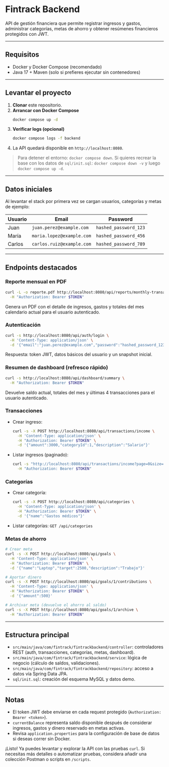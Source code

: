 # Fintrack Backend

API de gestión financiera que permite registrar ingresos y gastos, administrar categorías, metas de ahorro y obtener resúmenes financieros protegidos con JWT.

---

## Requisitos

- Docker y Docker Compose (recomendado)
- Java 17 + Maven (solo si prefieres ejecutar sin contenedores)

---

## Levantar el proyecto

1. **Clonar** este repositorio.
2. **Arrancar con Docker Compose**
   ```bash
   docker compose up -d
   ```
3. **Verificar logs (opcional)**
   ```bash
   docker compose logs -f backend
   ```
4. La API quedará disponible en `http://localhost:8080`.

> Para detener el entorno: `docker compose down`. Si quieres recrear la base con los datos de `sql/init.sql`: `docker compose down -v` y luego `docker compose up -d`.

---

## Datos iniciales

Al levantar el stack por primera vez se cargan usuarios, categorías y metas de ejemplo:

| Usuario | Email                     | Password               |
|---------|---------------------------|------------------------|
| Juan    | `juan.perez@example.com`  | `hashed_password_123`  |
| María   | `maria.lopez@example.com` | `hashed_password_456`  |
| Carlos  | `carlos.ruiz@example.com` | `hashed_password_789`  |

---

## Endpoints destacados

### Reporte mensual en PDF

```bash
curl -L -o reporte.pdf http://localhost:8080/api/reports/monthly-transactions \
  -H "Authorization: Bearer $TOKEN"
```

Genera un PDF con el detalle de ingresos, gastos y totales del mes calendario actual para el usuario autenticado.

### Autenticación

```bash
curl -s http://localhost:8080/api/auth/login \
  -H 'Content-Type: application/json' \
  -d '{"email":"juan.perez@example.com","password":"hashed_password_123"}'
```
Respuesta: token JWT, datos básicos del usuario y un snapshot inicial.

### Resumen de dashboard (refresco rápido)

```bash
curl -s http://localhost:8080/api/dashboard/summary \
  -H "Authorization: Bearer $TOKEN"
```
Devuelve saldo actual, totales del mes y últimas 4 transacciones para el usuario autenticado.

### Transacciones

- Crear ingreso:
  ```bash
  curl -s -X POST http://localhost:8080/api/transactions/income \
    -H 'Content-Type: application/json' \
    -H "Authorization: Bearer $TOKEN" \
    -d '{"amount":3000,"categoryId":1,"description":"Salario"}'
  ```
- Listar ingresos (paginado):
  ```bash
  curl -s "http://localhost:8080/api/transactions/income?page=0&size=10" \
    -H "Authorization: Bearer $TOKEN"
  ```

### Categorías

- Crear categoría:
  ```bash
  curl -s -X POST http://localhost:8080/api/categories \
    -H 'Content-Type: application/json' \
    -H "Authorization: Bearer $TOKEN" \
    -d '{"name":"Gastos médicos"}'
  ```
- Listar categorías: `GET /api/categories`

### Metas de ahorro

```bash
# Crear meta
curl -s -X POST http://localhost:8080/api/goals \
  -H 'Content-Type: application/json' \
  -H "Authorization: Bearer $TOKEN" \
  -d '{"name":"Laptop","target":2500,"description":"Trabajo"}'

# Aportar dinero
curl -s -X POST http://localhost:8080/api/goals/1/contributions \
  -H 'Content-Type: application/json' \
  -H "Authorization: Bearer $TOKEN" \
  -d '{"amount":500}'

# Archivar meta (devuelve el ahorro al saldo)
curl -s -X POST http://localhost:8080/api/goals/1/archive \
  -H "Authorization: Bearer $TOKEN"
```

---

## Estructura principal

- `src/main/java/com/fintrack/fintrackbackend/controller`: controladores REST (auth, transacciones, categorías, metas, dashboard).
- `src/main/java/com/fintrack/fintrackbackend/service`: lógica de negocio (cálculo de saldos, validaciones).
- `src/main/java/com/fintrack/fintrackbackend/repository`: acceso a datos vía Spring Data JPA.
- `sql/init.sql`: creación del esquema MySQL y datos demo.

---

## Notas

- El token JWT debe enviarse en cada request protegido (`Authorization: Bearer <token>`).
- `currentBalance` representa saldo disponible después de considerar ingresos, gastos y dinero reservado en metas activas.
- Revisa `application.properties` para la configuración de base de datos si deseas correr sin Docker.

¡Listo! Ya puedes levantar y explorar la API con las pruebas `curl`. Si necesitas más detalles o automatizar pruebas, considera añadir una colección Postman o scripts en `/scripts`. 
